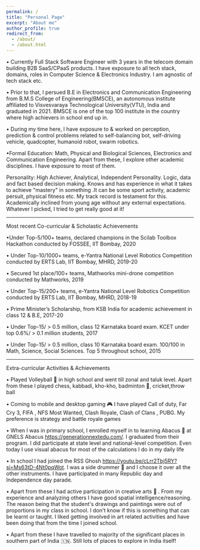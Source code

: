 ```yaml
---
permalink: /
title: "Personal Page"
excerpt: "About me"
author_profile: true
redirect_from: 
  - /about/
  - /about.html
---
```


• Currently Full Stack Software Engineer with 3 years in the telecom domain building B2B SaaS/CPaaS products. I have exposure to all tech stack, domains, roles in Computer Science & Electronics Industry. I am agnostic of tech stack etc.

• Prior to that,  I persued B.E in Electronics and Communication Engineering from B.M.S College of Engineering(BMSCE), an autonomous institute affiliated to Visvesvaraya Technological University(VTU), India and graduated in 2021. BMSCE is one of the top 100 institute in the country where high achievers in school end up in.

• During my time here, I have exposure to & worked on perception, prediction & control problems related to self-balancing bot, self-driving vehicle, quadcopter, humanoid robot, swarm robotics. 

•Formal Education: Math, Physical and Biological Sciences, Electronics and Communication Engineering. Apart from these, I explore other academic disciplines. I have exposure to most of them.

Personality: High Achiever, Analytical, Independent Personality. Logic, data and fact based decision making. Knows and has experience in what it takes to achieve "mastery" in something .It can be some sport activity, academic persuit, physical fitness etc. My track record is testament for this. Academically inclined from young age without any external expectations. Whatever I picked, I tried to get really good at it!

---------------------------------------------------------------------
Most recent Co-curricular & Scholastic Achievements 

•Under Top-5/100+ teams, declared champions in the Scilab Toolbox Hackathon conducted by FOSSEE, IIT Bombay, 2020

• Under Top-10/1000+ teams, e-Yantra National Level Robotics Competition conducted by ERTS Lab, IIT Bombay, MHRD, 2019-20

• Secured 1st place/100+ teams, Mathworks mini-drone competition conducted by Mathworks, 2019

• Under Top-15/200+ teams, e-Yantra National Level Robotics Competition conducted by ERTS Lab, IIT Bombay, MHRD, 2018-19

• Prime Minister’s Scholarship, from KSB India for academic achievement in class 12 & B.E, 2017-20

• Under Top-15/ > 0.5 million, class 12 Karnataka board exam. KCET under top 0.6%/ > 0.1 million students, 2017

• Under Top-15/ > 0.5 million, class 10 Karnataka board exam. 100/100 in Math, Science, Social Sciences. Top 5 throughout school, 2015

---------------------------------------------------------------------

Extra-curricular Activities & Achievements 

• Played Volleyball 🏐 in high school and went till zonal and taluk level. Apart from these I played chess, kabbadi, kho-kho, badminton 🏸, cricket,throw ball

• Coming to mobile and desktop gaming 🎮 I have played Call of duty, Far Cry 3, FIFA , NFS Most Wanted, Clash Royale, Clash of Clans , PUBG. My preference is strategy and battle royale games

• When I was in primary school, I enrolled myself in to learning Abacus 🧮 at GNELS Abacus https://generationnextedu.com/. I graduated from their program. I did participate at state level and national-level competition. Even today I use visual abacus for most of the calculations I do in my daily life

• In school I had joined the RSS Ghosh https://youtu.be/cLrr2Tbj5RY?si=Ms63tD-4Nt0pqWot. I was a side drummer 🥁 and I choose it over all the other instruments. I have participated in many Republic day and Independence day parade. 

• Apart from these I had active participation in creative arts 🎨 . From my experience and analyzing others I have good spatial intelligence/reasoning. The reason being that the student's drawings and paintings were out of proportions in my class in school. I don't know if this is something that can be learnt or taught. I liked getting involved in art related activities and have been doing that from the time I joined school.

• Apart from these I have travelled to majority of the significant places in southern part of India 🇮🇳. Still lots of places to explore in India itself!
